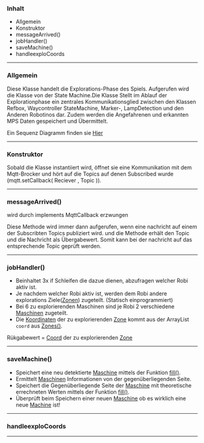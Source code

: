 ### Inhalt ###
- Allgemein
- Konstruktor
- messageArrived()
- jobHandler()
- saveMachine()
- handleexploCoords


----------
### Allgemein ###

Diese Klasse handelt die Explorations-Phase des Spiels. Aufgerufen wird die Klasse von der State Machine.Die Klasse Stellt im Ablauf der Explorationphase ein zentrales Kommunikationsglied zwischen den Klassen Refbox, Waycontroller StateMachine, Marker-, LampDetection und den Anderen Robotinos dar. Zudem werden die Angefahrenen und erkannten MPS Daten gespeichert und Übermittelt. 

Ein Sequenz Diagramm finden sie  [Hier](ExploCommunication)
 
----------


### Konstruktor ###
Sobald die Klasse instantiiert wird, öffnet sie eine Kommunikation mit dem Mqtt-Brocker und hört auf die Topics auf denen Subscribed wurde (mqtt.setCallback( Reciever , Topic )).


----------


### messageArrived() ###
wird durch implements MqttCallback erzwungen

Diese Methode wird immer dann aufgerufen, wenn eine nachricht auf einem der Subscribten Topics publiziert wird. und die Methode erhält den Topic und die Nachricht als Übergabewert. Somit kann bei der nachricht auf das entsprechende Topic geprüft werden.  



----------

### jobHandler() ###

- Beinhaltet 3x if Schleifen die dazue dienen, abzufragen welcher Robi aktiv ist.   
- Je nachdem welcher Robi aktiv ist, werden dem Robi andere explorations Ziele([Zonen](Zones)) zugeteilt. (Statisch einprogrammiert)    
- Bei 6 zu explorierenden Maschinen sind je Robi 2 verschiedene [Maschinen](Machine) zugeteilt.  
- Die [Koordinaten](Coord) der zu explorierenden [Zone](Zones) kommt aus der ArrayList `coord` aus [Zones()](Zones).  

Rükgabewert = [Coord](Coord) der zu explorierenden [Zone](Zones)   

----------

### saveMachine() ###

- Speichert eine neu detektierte [Maschine](Machine) mittels der Funktion [fill()](Machine).     
- Ermittelt [Maschinen](Machine) Informationen von der gegenüberliegenden Seite.   
- Speichert die Gegenüberliegende Seite der [Maschine](Machine) mit theoretische errechneten Werten mittels der Funktion [fill()](Machine).   
- Überprüft beim Speichern einer neuen [Maschine](Machine) ob es wirklich eine neue [Machine](Machine) ist!

----------
### handleexploCoords ###


----------